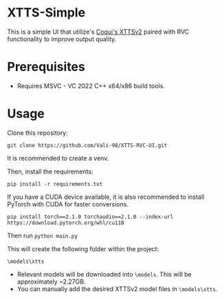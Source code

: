 # XTTS-Simple

This is a simple UI that utilize's [Coqui's XTTSv2](https://github.com/coqui-ai/TTS) paired with RVC functionality to improve output quality.

# Prerequisites

- Requires MSVC - VC 2022 C++ x64/x86 build tools.

# Usage

Clone this repository:

```
git clone https://github.com/Vali-98/XTTS-RVC-UI.git
```

It is recommended to create a venv.

Then, install the requirements:

```
pip install -r requirements.txt
```

If you have a CUDA device available, it is also recommended to install PyTorch with CUDA for faster conversions.

```
pip install torch==2.1.0 torchaudio==2.1.0 --index-url https://download.pytorch.org/whl/cu118
```

Then run `python main.py`

This will create the following folder within the project:

```
\models\xtts
```
- Relevant models will be downloaded into `\models`. This will be approximately ~2.27GB.
- You can manually add the desired XTTSv2 model files in `\models\xtts`.
